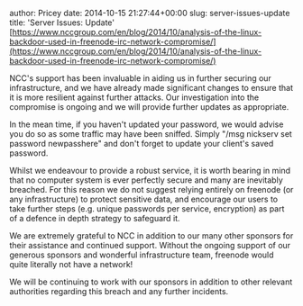 author: Pricey
date: 2014-10-15 21:27:44+00:00
slug: server-issues-update
title: 'Server Issues: Update'
[https://www.nccgroup.com/en/blog/2014/10/analysis-of-the-linux-backdoor-used-in-freenode-irc-network-compromise/](https://www.nccgroup.com/en/blog/2014/10/analysis-of-the-linux-backdoor-used-in-freenode-irc-network-compromise/)

NCC's support has been invaluable in aiding us in further securing our infrastructure, and we have already made significant changes to ensure that it is more resilient against further attacks. Our investigation into the compromise is ongoing and we will provide further updates as appropriate.

In the mean time, if you haven't updated your password, we would advise you do so as some traffic may have been sniffed. Simply "/msg nickserv set password newpasshere" and don't forget to update your client's saved password.

Whilst we endeavour to provide a robust service, it is worth bearing in mind that no computer system is ever perfectly secure and many are inevitably breached. For this reason we do not suggest relying entirely on freenode (or any infrastructure) to protect sensitive data, and encourage our users to take further steps (e.g. unique passwords per service, encryption) as part of a defence in depth strategy to safeguard it.

We are extremely grateful to NCC in addition to our many other sponsors for their assistance and continued support. Without the ongoing support of our generous sponsors and wonderful infrastructure team, freenode would quite literally not have a network!

We will be continuing to work with our sponsors in addition to other relevant authorities regarding this breach and any further incidents.
